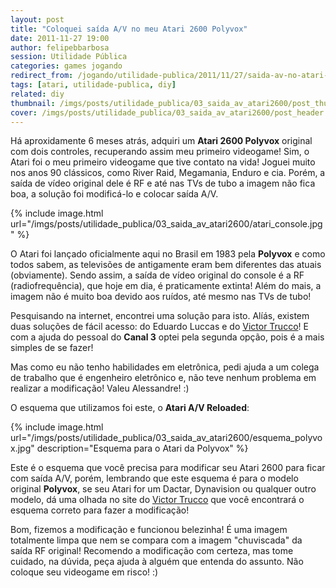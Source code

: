 ```yaml
---
layout: post
title: "Coloquei saída A/V no meu Atari 2600 Polyvox"
date: 2011-11-27 19:00
author: felipebbarbosa
session: Utilidade Pública
categories: games jogando
redirect_from: /jogando/utilidade-publica/2011/11/27/saida-av-no-atari-2600.html
tags: [atari, utilidade-publica, diy]
related: diy
thumbnail: /imgs/posts/utilidade_publica/03_saida_av_atari2600/post_thumbnail.jpg
cover: /imgs/posts/utilidade_publica/03_saida_av_atari2600/post_header.jpg
---
```


Há aproxidamente 6 meses atrás, adquiri um **Atari 2600 Polyvox** original com dois controles,
recuperando assim meu primeiro videogame! Sim, o Atari foi o meu primeiro videogame que tive
contato na vida! Joguei muito nos anos 90 clássicos, como River Raid, Megamania, Enduro e cia.
Porém, a saída de vídeo original dele é RF e até nas TVs de tubo a imagem não fica boa, a solução
foi modificá-lo e colocar saída A/V.

<!--more-->

{% include image.html
  url="/imgs/posts/utilidade_publica/03_saida_av_atari2600/atari_console.jpg" %}

O Atari foi lançado oficialmente aqui no Brasil em 1983 pela **Polyvox** e como todos sabem,
as televisões de antigamente eram bem diferentes das atuais (obviamente). Sendo assim, a saída
de vídeo original do console é a RF (radiofrequência), que hoje em dia, é praticamente extinta!
Além do mais, a imagem não é muito boa devido aos ruídos, até mesmo nas TVs de tubo!

Pesquisando na internet, encontrei uma solução para isto. Alíás, existem duas soluções de fácil
acesso: do Eduardo Luccas e do [Victor Trucco](http://www.victortrucco.com/Atari/AtariAVReloaded/AtariAVReloaded)! E com a ajuda do pessoal do **Canal 3** optei pela segunda opção, pois é a mais simples de se fazer!

Mas como eu não tenho habilidades em eletrônica, pedi ajuda a um colega de trabalho que é engenheiro
eletrônico e, não teve nenhum problema em realizar a modificação! Valeu Alessandre! :)

O esquema que utilizamos foi este, o **Atari A/V Reloaded**:

{% include image.html
  url="/imgs/posts/utilidade_publica/03_saida_av_atari2600/esquema_polyvox.jpg"
  description="Esquema para o Atari da Polyvox" %}

Este é o esquema que você precisa para modificar seu Atari 2600 para ficar com saída A/V, porém,
lembrando que este esquema é para o modelo original **Polyvox**, se seu Atari for um Dactar,
Dynavision ou qualquer outro modelo, dá uma olhada no site do [Victor Trucco](http://www.victortrucco.com/Atari/AtariAVReloaded/AtariAVReloaded) que você encontrará o esquema correto para fazer a modificação!

Bom, fizemos a modificação e funcionou belezinha! É uma imagem totalmente limpa que nem se compara com a imagem "chuviscada" da saída RF original!
Recomendo a modificação com certeza, mas tome cuidado, na dúvida, peça ajuda à alguém que entenda do assunto. Não coloque seu videogame em risco! :)
